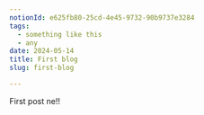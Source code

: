 ```yaml
---
notionId: e625fb80-25cd-4e45-9732-90b9737e3284
tags:
  - something like this
  - any
date: 2024-05-14
title: First blog
slug: first-blog

---
```


First post ne!!

